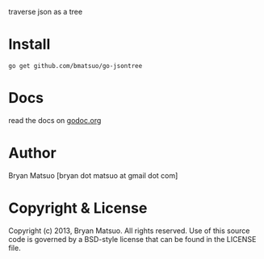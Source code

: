 [godoc.org]: http://godoc.org/github.com/bmatsuo/go-jsontree/ "godoc.org"

traverse json as a tree

Install
=======

    go get github.com/bmatsuo/go-jsontree

Docs
====

read the docs on [godoc.org][]

Author
======

Bryan Matsuo [bryan dot matsuo at gmail dot com]

Copyright & License
===================

Copyright (c) 2013, Bryan Matsuo.
All rights reserved.
Use of this source code is governed by a BSD-style license that can be
found in the LICENSE file.
